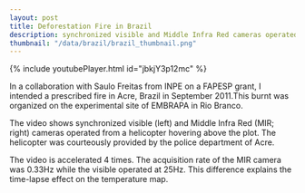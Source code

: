```yaml
---
layout: post
title: Deforestation Fire in Brazil
description: synchronized visible and Middle Infra Red cameras operated from a helicopter hovering above a prescribed burn of slashed trees representing typical deforestation activities
thumbnail: "/data/brazil/brazil_thumbnail.png"
---
```

{% include youtubePlayer.html id="jbkjY3p12mc" %}

In a collaboration with Saulo Freitas from INPE on a FAPESP grant, I intended a prescribed fire in Acre, Brazil in September 2011.This burnt was organized on the experimental site of EMBRAPA in Rio Branco.

The video shows synchronized visible (left) and Middle Infra Red (MIR; right) cameras operated from a helicopter hovering above the plot. The helicopter was courteously provided by the police department of Acre.

The video is accelerated 4 times. The acquisition rate of the MIR camera was 0.33Hz while the visible operated at 25Hz. This difference explains the time-lapse effect on the temperature map.

